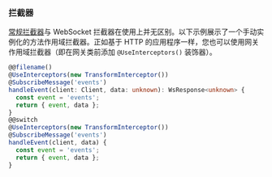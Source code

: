 ### 拦截器

[常规拦截器](/interceptors)与 WebSocket 拦截器在使用上并无区别。以下示例展示了一个手动实例化的方法作用域拦截器。正如基于 HTTP 的应用程序一样，您也可以使用网关作用域拦截器（即在网关类前添加 `@UseInterceptors()` 装饰器）。

```typescript
@@filename()
@UseInterceptors(new TransformInterceptor())
@SubscribeMessage('events')
handleEvent(client: Client, data: unknown): WsResponse<unknown> {
  const event = 'events';
  return { event, data };
}
@@switch
@UseInterceptors(new TransformInterceptor())
@SubscribeMessage('events')
handleEvent(client, data) {
  const event = 'events';
  return { event, data };
}
```
